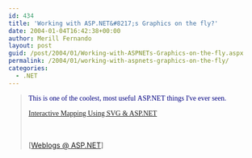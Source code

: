 ```yaml
---
id: 434
title: 'Working with ASP.NET&#8217;s Graphics on the fly?'
date: 2004-01-04T16:42:38+00:00
author: Merill Fernando
layout: post
guid: /post/2004/01/Working-with-ASPNETs-Graphics-on-the-fly.aspx
permalink: /2004/01/working-with-aspnets-graphics-on-the-fly/
categories:
  - .NET
---
```

<body xmlns="http://www.w3.org/1999/xhtml">
    <div class="Section1">
        <blockquote style='margin-top:5.0pt;margin-bottom:5.0pt'> 
        <p>
            <font color="navy"><span style='; font-family:Georgia;color:navy'>This is one of the
            coolest, most useful&#160;ASP.NET things I've ever seen.&#160;</span></font>
        </p>
        <p>
            <span class="clstitle"><span style=''><a href="http://www.15seconds.com/issue/030630.htm" title="http://www.15seconds.com/issue/030630.htm"><span style='font-family:Georgia'>Interactive
            Mapping Using SVG &amp; ASP.NET</span></a></span></span>
        </p>
        <p>
            &#160;
        </p>
        <p class="MsoNormal">
            <img border="0" width="1" height="1" id="_x0000_i1025" src="http://weblogs.asp.net/rreese/aggbug/47242.aspx" />
            <br />
            [<a href="http://weblogs.asp.net/rreese/archive/2004/01/02/47242.aspx">Weblogs @ ASP.NET</a>]
        </p>
        </blockquote>
    </div>
</body>